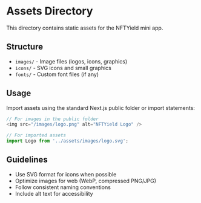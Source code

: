 # Assets Directory

This directory contains static assets for the NFTYield mini app.

## Structure

- `images/` - Image files (logos, icons, graphics)
- `icons/` - SVG icons and small graphics
- `fonts/` - Custom font files (if any)

## Usage

Import assets using the standard Next.js public folder or import statements:

```javascript
// For images in the public folder
<img src="/images/logo.png" alt="NFTYield Logo" />

// For imported assets
import Logo from '../assets/images/logo.svg';
```

## Guidelines

- Use SVG format for icons when possible
- Optimize images for web (WebP, compressed PNG/JPG)
- Follow consistent naming conventions
- Include alt text for accessibility